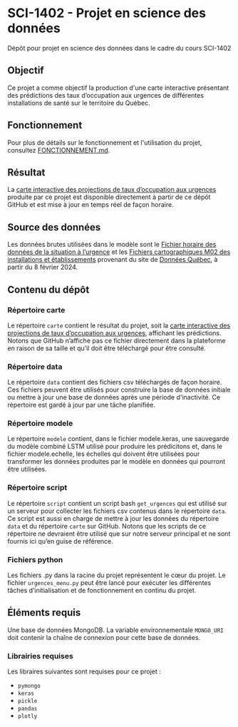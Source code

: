 # SCI-1402  - Projet en science des données
Dépôt pour projet en science des données dans le cadre du cours SCI-1402

## Objectif
Ce projet a comme objectif la production d'une carte interactive présentant des prédictions des taux d’occupation aux urgences de différentes installations de santé sur le territoire du Québec.

## Fonctionnement
Pour plus de détails sur le fonctionnement et l'utilisation du projet, consultez [FONCTIONNEMENT.md](/FONCTIONNEMENT.md).

## Résultat
La [carte interactive des projections de taux d’occupation aux urgences](https://github.com/dekingsey/sci1402/blob/main/carte/carte_quebec.html) produite par ce projet est disponible directement à partir de ce dépôt GitHub et est mise à jour en temps réel de façon horaire.

## Source des données
Les données brutes utilisées dans le modèle sont le [Fichier horaire des données de la situation à l’urgence](https://www.donneesquebec.ca/recherche/dataset/fichier-horaire-des-donnees-de-la-situation-a-l-urgence) et les [Fichiers cartographiques M02 des installations et établissements](https://www.donneesquebec.ca/recherche/dataset/fichiers-cartographiques-m02-des-installations-et-etablissements) provenant du site de [Données Québec](https://donneesquebec.ca), à partir du 8 février 2024.

## Contenu du dépôt
### Répertoire carte
Le répertoire `carte` contient le résultat du projet, soit la [carte interactive des projections de taux d’occupation aux urgences](https://github.com/dekingsey/sci1402/blob/main/carte/carte_quebec.html), affichant les prédictions. Notons que GitHub n’affiche pas ce fichier directement dans la plateforme en raison de sa taille et qu’il doit être téléchargé pour être consulté.

### Répertoire data
Le répertoire `data` contient des fichiers csv téléchargés de façon horaire. Ces fichiers peuvent être utilisés pour construire la base de données initiale ou mettre à jour une base de données après une période d'inactivité. Ce répertoire est gardé à jour par une tâche planifiée.

### Répertoire modele
Le répertoire `modele` contient, dans le fichier modele.keras, une sauvegarde du modèle combiné LSTM utilisé pour produire les prédicitons et, dans le fichier modele.echelle, les échelles qui doivent être utilisées pour transformer les données produites par le modèle en données qui pourront être utilisées.

### Répertoire script
Le répertoire `script` contient un script bash `get_urgences` qui est utilisé sur un serveur pour collecter les fichiers csv contenus dans le répertoire `data`. Ce script est aussi en charge de mettre à jour les données du répertoire `data` et du répertoire `carte` sur GitHub. Notons que les scripts de ce répertoire ne devraient être utilisé que sur notre serveur principal et ne sont fournis ici qu’en guise de référence.

### Fichiers python
Les fichiers .py dans la racine du projet représentent le cœur du projet. Le fichier `urgences_menu.py` peut être lancé pour exécuter les différentes tâches d’initialisation et de fonctionnement en continu du projet.

## Éléments requis
Une base de données MongoDB. La variable environnementale `MONGO_URI` doit contenir la chaîne de connexion pour cette base de données. 
### Librairies requises
Les libraires suivantes sont requises pour ce projet :
- `pymongo`
- `keras`
- `pickle`
- `pandas`
- `plotly`
